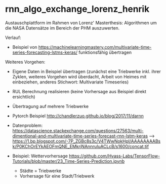 # rnn_algo_exchange_lorenz_henrik
Austauschplattform im Rahmen von Lorenz' Masterthesis: Algorithmen um die NASA Datensätze im Bereich der PHM auszuwerten. 

Verlauf:

- Beispiel von https://machinelearningmastery.com/multivariate-time-series-forecasting-lstms-keras/ funktionsfähig übertragen

Weiteres Vorgehen:

- Eigene Daten in Beispiel übertragen (zunächst eine Triebwerke inkl. ihrer Zyklen, weiteres Vorgehen wird überdacht, Arbeit von Heimes mit einbeziehen, anderes Stichwort: Multivariate Timeseries)

- RUL Berechnung realisieren (keine Vorhersage aus Beispiel direkt ersichtlich)

- Übertragung auf mehrere Triebwerke

- Pytorch Beispiel http://chandlerzuo.github.io/blog/2017/11/darnn

- Datenproblem: https://datascience.stackexchange.com/questions/27563/multi-dimentional-and-multivariate-time-series-forecast-rnn-lstm-keras --> https://1.bp.blogspot.com/-7P_ZGBc8s3c/V4TWwNokHpI/AAAAAAAABsk/P0KChOrEYkAEOFmQNE_EMkrjNAnnruluACLcB/s1600/concat.tif

- Beispiel: Wettervorhersage https://github.com/Hvass-Labs/TensorFlow-Tutorials/blob/master/23_Time-Series-Prediction.ipynb
  - Städte = Triebwerke
  - Vorhersage für eine Stadt/Triebwerk 
